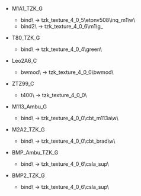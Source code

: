 + M1A1_TZK_G
    + bind\ -> tzk_texture_4_0_5\etonv508\inq_m1\w\
    + bind2\ -> tzk_texture_4_0_6\m1\g_
+ T80_TZK_G
    + bind\ -> tzk_texture_4_0_4\green\
+ Leo2A6_C
    + bwmod\ -> tzk_texture_4_0_0\bwmod\
+ ZTZ99_C
    + t400\ -> tzk_texture_4_0_0\

+ M113_Ambu_G
    + bind\ -> tzk_texture_4_0_0\cbt_m113a\w\
+ M2A2_TZK_G
    + bind\ -> tzk_texture_4_0_0\cbt_brad\w\
+ BMP_Ambu_TZK_G
    + bind\ -> tzk_texture_4_0_6\csla_sup\
+ BMP2_TZK_G
    + bind\ -> tzk_texture_4_0_6\csla_sup\